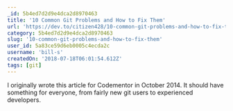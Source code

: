 ```yaml
---
_id: 5b4ed7d2d9e4dca2d8970463
title: '10 Common Git Problems and How to Fix Them'
url: 'https://dev.to/citizen428/10-common-git-problems-and-how-to-fix-them-234o'
category: 5b4ed7d2d9e4dca2d8970463
slug: '10-common-git-problems-and-how-to-fix-them'
user_id: 5a83ce59d6eb0005c4ecda2c
username: 'bill-s'
createdOn: '2018-07-18T06:01:54.612Z'
tags: [git]
---
```


I originally wrote this article for Codementor in October 2014. It should have something for everyone, from fairly new git users to experienced developers.



